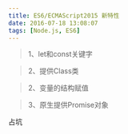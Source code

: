 ```yaml
---
title: ES6/ECMAScript2015 新特性
date: 2016-07-18 13:08:07
tags: [Node.js, ES6]
---
```


> 1、let和const关键字

> 2、提供Class类

> 2、变量的结构赋值

> 3、原生提供Promise对象

占坑